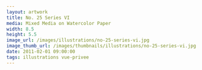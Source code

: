 ```yaml
---
layout: artwork
title: No. 25 Series VI
media: Mixed Media on Watercolor Paper
width: 8.5
height: 5.5
image_url: /images/illustrations/no-25-series-vi.jpg
image_thumb_url: /images/thumbnails/illustrations/no-25-series-vi.jpg
date: 2011-02-01 09:00:00
tags: illustrations vue-privee
---
```

